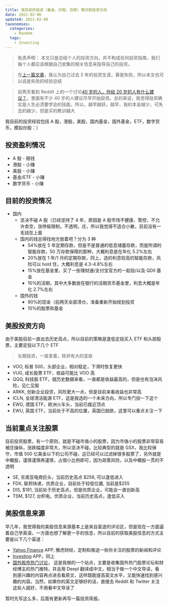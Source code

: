 ```yaml
---
title: 我目前的投资（基金，炒股，存款）情况和投资方向
date: 2021-02-06
updated: 2021-02-06
taxonomies:
  categories:
    - Random
  tags:
    - Investing
---
```


> 免责声明： 本文只是总结个人的投资方向，并不构成任何投资指南，我们每个人都应该根据自己收集的相关信息来指导自己的投资。

> 在[上一篇文章](https://blog.owenyoung.com/zh/posts/start-investing-again/)，我认为自己过去 5 年的投资生涯，算是失败，所以本文也可以说是失败的经验总结

> 前两天看到 Reddit 上的一个讨论[40 岁的人，你给 20 岁的人有什么建议？](https://www.reddit.com/r/AskReddit/comments/l92amj/people_who_are_40_what_is_your_advice_to_people/)，里面有不少 40 岁的人建议尽早开始投资。总的来说，我觉得投资确实是人生必须要学会的技能，所以，越早越好。越早，我的本金越少，可失去的越少，但是买的教训越大

<!-- more -->

我目前的投资经验包括 A 股，港股，美股，国内基金，国外基金，ETF，数字货币，模拟炒股：）

## 投资盈利情况

- A 股 - 赔钱
- 港股 - 小赚
- 美股 - 小赚
- 基金/ETF - 小赚
- 数字货币 - 小赚

## 目前的投资情况

- 国内
  - 坚决不碰 A 股（已经坚持了 4 年，原因是 A 股市场不健康，管控，不允许卖空，涨停板限制，不透明，庄，所以我觉得不适合小散，目前没有一毛钱在上面
  - 国内的钱总得找地方放着吧？分为 3 种
    - 54%放在 5 年定期存款，但是不是普通的低息储蓄存款，而是所谓的智能存款，50 万存款保障的那种，大概利息是在年化 5.2%左右
    - 20%放在 1 年/1 月的定期存款，同上，选的利息较高的智能存款，风险可以 hold 住，大概利息是 4.3-4.8%左右
    - 15%放在基金里，买了一些理财通/支付宝官方的一起投/以及 QDII 基金
    - 10%的活期，其中大多数放在银行的活期货币基金里，利息大概是年化 2.7%左右
  - 国外的钱
    - 90%的现金（前两天全部清仓，准备重新开始规划投资
    - 10%的股票和基金

## 美股投资方向

由于美股目前一直出去历史高点，所以目前的策略是逢低定投买入 ETF 和头部股票，主要定投以下几个 ETF

> 长期投资，一直拿着，除非有大的变故

- VOO, 标普 500，头部企业，相对稳定，下滑时恢复更快
- VUG, 成长股票 ETF，收益可能比 VOO 高
- QQQ, 科技股 ETF，就历史数据来看，一直都是收益最高的，但是也有泡沫风险，见仁见智
- ARKK, 创新企业投资，风险更大一点，但是目前来看收益也非常高
- ICLN, 全球清洁能源 ETF，这是我选的一个未来方向，所以专门投一下这个
- EWG, 德国 ETF，欧洲火车头，当前已接近顶点
- EWU, 英国 ETF，当前处于不高的位置，英国已脱欧，这里可以重点关注一下

## 当前重点关注股票

目前投资股票，有一个原则，就是不碰市值小的股票，因为市值小的股票非常容易被庄操纵，涨跌幅度非常大，所以坚决不碰，比较典型的就是 GSX，我比较保守，市值 500 亿美金以下的公司不碰，这已经可以过滤掉很多股票了，另外就是中概股，谨慎谨慎再谨慎，占很小比例即可，因为政策风险，以及中概股一贯的不透明

- SE, 东南亚电商巨头，当前历史高点 $256, 可以逢低进入
- FDX, 联邦快递，优质企业，目前处于较低位置, 当前是$255
- DIS, $181, 当前处于历史高点，但是优质企业，可能会一直创新高
- TSM, $127, 台积电，优质企业，当前历史高点，逢低买入

## 美股信息来源

早几年，我觉得我的美股信息来源基本上是来自富途的评论区，但是现在一方面逼着自己学英语，一方面也想了解更一手的信息，所以目前的获取美股信息的方式主要是以下几个渠道：

- [Yahoo Finance](https://finance.yahoo.com/) APP, 雅虎财经，定制和推送一些你关注的股票的新闻和评论
- [Investing](https://www.investing.com/) APP，同上
- [国外股市热门讨论](https://stocks.buzzing.cc)， 这是我做的一个站点，主要是收集国外热门股票论坛和财经博主的热门推特，并且用 Deepl 翻译成中文，相当于做一个中文导读，看到感兴趣的内容再点进去看原文，这样既能提高英文水平，又能快速找到感兴趣的内容。当然，如果你的英文足够好的话，直接去 Reddit 和 Twitter 关注这些人就好，不用看中文导读了

暂时先写这么多，后面有更新再写一篇投资简报。

